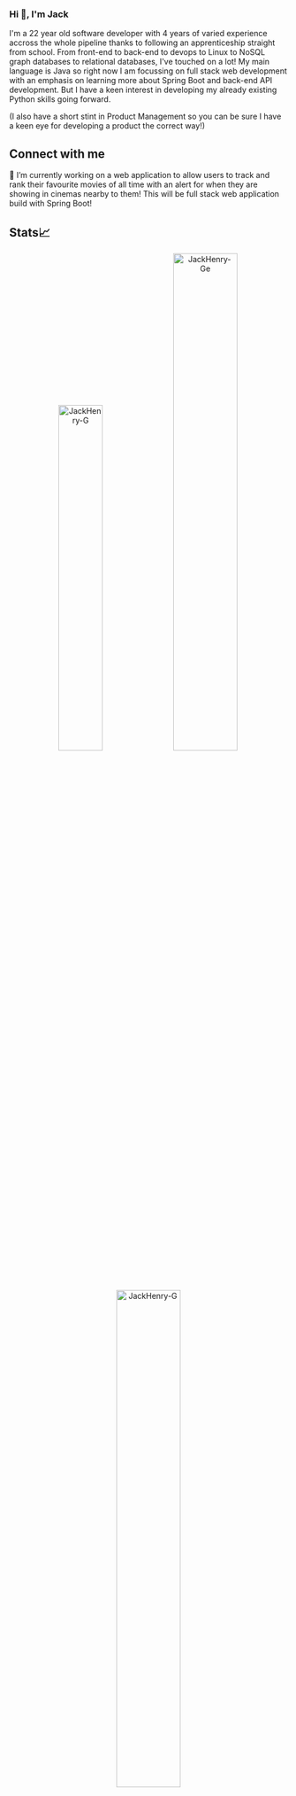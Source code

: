 ### Hi 👋, I'm Jack

I'm a 22 year old software developer with 4 years of varied experience accross the whole pipeline thanks to following an apprenticeship straight from school. From front-end to back-end to devops to Linux to NoSQL graph databases to relational databases, I've touched on a lot! My main language is Java so right now I am focussing on full stack web development with an emphasis on learning more about Spring Boot and back-end API development. But I have a keen interest in developing my already existing Python skills going forward. 

(I also have a short stint in Product Management so you can be sure I have a keen eye for developing a product the correct way!)



## Connect with me




🔭 I’m currently working on a web application to allow users to track and rank their favourite movies of all time with an alert for when they are showing in cinemas nearby to them! This will be full stack web application build with Spring Boot!


## Stats📈
<p align="center">
<img width="40%" src="https://github-readme-stats.vercel.app/api/top-langs?username=JackHenry-G&show_icons=true&theme=dracula&title_color=ff8000&text_color=ffffff&bg_color=6a6a6a&locale=en&layout=compact&hide_border=true" alt="JackHenry-G" /> 
<img width="48%" src="https://github-readme-stats.vercel.app/api?username=#your-username&show_icons=true&theme=dracula&title_color=ff8000&text_color=ffffff&bg_color=6a6a6a&locale=en&hide_border=true" alt="JackHenry-Ge" />
<img width="48%" src="https://github-readme-streak-stats.herokuapp.com/?user=#your-username&theme=highcontrast&hide_border=true" alt="JackHenry-G" />
</p>
